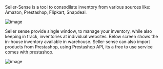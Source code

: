 Seller-Sense is a tool to consodilate inventory from various sources like: Amazon, Prestashop, Flipkart, Snapdeal.

![image](https://github.com/user-attachments/assets/81514eca-2c87-4411-ae42-24b2eaa32c42)

Seller sense provide single window, to manage your inventory, while also keeping in track, inventories at individual websites. Below screen shows the in-house inventory available in warehouse. Seller-sense can also import products from Prestashop, using Prestashop API, its a free to use service comes with prestashop.

![image](https://github.com/user-attachments/assets/4a07ab73-e5ec-4f4c-bdda-b635dd16e110)

